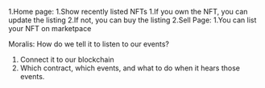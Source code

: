 1.Home page:
    1.Show recently listed NFTs
        1.If you own the NFT, you can update the listing
        2.If not, you can buy the listing
2.Sell Page:
    1.You can list your NFT on marketpace
    

Moralis: How do we tell it to listen to our events?

1. Connect it to our blockchain
2. Which contract, which events, and what to do when it hears those events. 